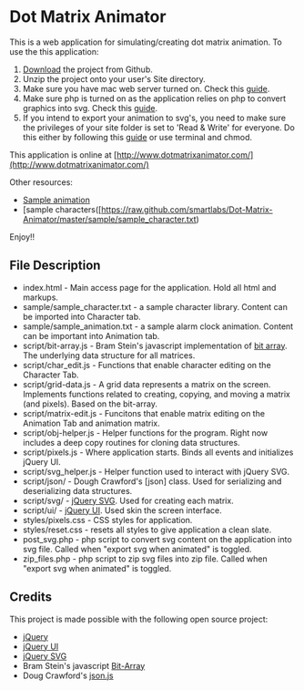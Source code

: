 Dot Matrix Animator
====================

This is a web application for simulating/creating dot matrix animation.  To use the this application:

1. [Download](https://github.com/smartlabs/Dot-Matrix-Animator/archives/master) the project from Github. 
2. Unzip the project onto your user's Site directory.  
3. Make sure you have mac web server turned on.  Check this [guide](http://www.macinstruct.com/node/112). 
4. Make sure php is turned on as the application relies on php to convert graphics into svg.  Check this [guide](http://foundationphp.com/tutorials/php_leopard.php).
5. If you intend to export your animation to svg's,  you need to make sure the privileges of your site folder is set to 'Read & Write' for everyone. Do this either by following this [guide](http://docs.info.apple.com/article.html?path=Mac/10.4/en/mh669.html) or use terminal and chmod. 

This application is online at [http://www.dotmatrixanimator.com/](http://www.dotmatrixanimator.com/)

Other resources: 
* [Sample animation](https://raw.github.com/smartlabs/Dot-Matrix-Animator/master/sample/sample_animation.txt)
* [sample characters([https://raw.github.com/smartlabs/Dot-Matrix-Animator/master/sample/sample_character.txt)

Enjoy!! 

File Description
----------------

* index.html - Main access page for the application.  Hold all html and markups. 
* sample/sample_character.txt - a sample character library.  Content can be imported into Character tab. 
* sample/sample_animation.txt - a sample alarm clock animation. Content can be important into Animation tab. 
* script/bit-array.js - Bram Stein's javascript implementation of [bit array](https://github.com/bramstein/bit-array).  The underlying data structure for all matrices. 
* script/char_edit.js - Functions that enable character editing on the Character Tab. 
* script/grid-data.js - A grid data represents a matrix on the screen.  Implements functions related to creating, copying, and moving a matrix (and pixels).  Based on the bit-array. 
* script/matrix-edit.js - Funcitons that enable matrix editing on the Animation Tab and animation matrix. 
* script/obj-helper.js - Helper functions for the program.  Right now includes a deep copy routines for cloning data structures. 
* script/pixels.js - Where application starts. Binds all events and initializes jQuery UI. 
* script/svg_helper.js - Helper function used to interact with jQuery SVG. 
* script/json/ - Dough Crawford's [json] class. Used for serializing and deserializing data structures. 
* script/svg/ - [jQuery SVG](http://keith-wood.name/svg.html).  Used for creating each matrix. 
* script/ui/ - [jQuery UI](http://jqueryui.com/). Used skin the screen interface. 
* styles/pixels.css - CSS styles for application. 
* styles/reset.css - resets all styles to give application a clean slate. 
* post_svg.php - php script to convert svg content on the application into svg file.  Called when "export svg when animated" is toggled. 
* zip_files.php - php script to zip svg files into zip file. Called when "export svg when animated" is toggled.

Credits 
-------

This project is made possible with the following open source project: 

* [jQuery](http://jquery.com/)
* [jQuery UI](http://jqueryui.com/)
* [jQuery SVG](http://keith-wood.name/svg.html)
* Bram Stein's javascript [Bit-Array](https://github.com/bramstein/bit-array)
* Doug Crawford's [json.js](https://github.com/douglascrockford/JSON-js) 